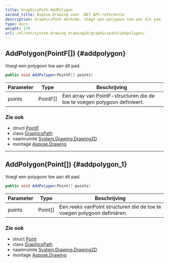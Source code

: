 ```yaml
---
title: GraphicsPath.AddPolygon
second_title: Aspose.Drawing voor .NET API-referentie
description: GraphicsPath methode. Voegt een polygoon toe aan dit pad.
type: docs
weight: 170
url: /nl/net/system.drawing.drawing2d/graphicspath/addpolygon/
---
```

## AddPolygon(PointF[]) {#addpolygon}

Voegt een polygoon toe aan dit pad.

```csharp
public void AddPolygon(PointF[] points)
```

| Parameter | Type | Beschrijving |
| --- | --- | --- |
| points | PointF[] | Een array van PointF-structuren die de toe te voegen polygoon definieert. |

### Zie ook

* struct [PointF](../../../system.drawing/pointf/)
* class [GraphicsPath](../)
* naamruimte [System.Drawing.Drawing2D](../../graphicspath/)
* montage [Aspose.Drawing](../../../)

---

## AddPolygon(Point[]) {#addpolygon_1}

Voegt een polygoon toe aan dit pad.

```csharp
public void AddPolygon(Point[] points)
```

| Parameter | Type | Beschrijving |
| --- | --- | --- |
| points | Point[] | Een reeks vanPoint structuren die de toe te voegen polygoon definiëren. |

### Zie ook

* struct [Point](../../../system.drawing/point/)
* class [GraphicsPath](../)
* naamruimte [System.Drawing.Drawing2D](../../graphicspath/)
* montage [Aspose.Drawing](../../../)


